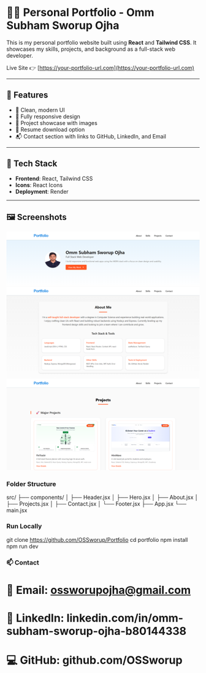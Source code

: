 # 🧑‍💻 Personal Portfolio - Omm Subham Sworup Ojha

This is my personal portfolio website built using **React** and **Tailwind CSS**. It showcases my skills, projects, and background as a full-stack web developer.

Live Site 👉 [https://your-portfolio-url.com](https://your-portfolio-url.com)

---

## 📌 Features

- 💼 Clean, modern UI
- 📱 Fully responsive design
- 📸 Project showcase with images
- 📄 Resume download option
- 📬 Contact section with links to GitHub, LinkedIn, and Email

---

## 🚀 Tech Stack

- **Frontend**: React, Tailwind CSS
- **Icons**: React Icons
- **Deployment**: Render

---

## 🖼️ Screenshots



![Home](https://github.com/OSSworup/Portfolio/blob/58bf425c6a46d2ac0b316da95fd499cfa173d8f1/src/assets/Screenshots/1.png)
![About](./src/assets/Screenshots/2.png)
![Projects](./src/assets/Screenshots/3.png)
 

### Folder Structure

src/
├── components/
│   ├── Header.jsx
│   ├── Hero.jsx
│   ├── About.jsx
│   ├── Projects.jsx
│   ├── Contact.jsx
│   └── Footer.jsx
├── App.jsx
└── main.jsx

### Run Locally

git clone https://github.com/OSSworup/Portfolio
cd portfolio
npm install
npm run dev


### 📫 Contact
# 📧 Email: ossworupojha@gmail.com

# 🔗 LinkedIn: linkedin.com/in/omm-subham-sworup-ojha-b80144338

# 💻 GitHub: github.com/OSSworup

